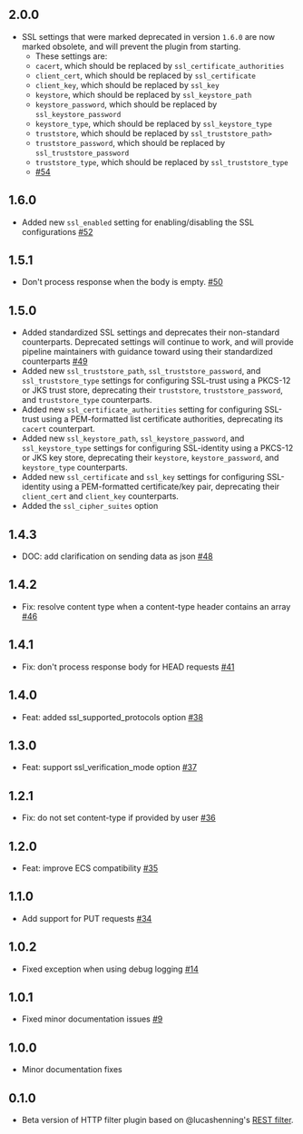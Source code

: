 ## 2.0.0
  - SSL settings that were marked deprecated in version `1.6.0` are now marked obsolete, and will prevent the plugin from starting.
    - These settings are:
    - `cacert`, which should be replaced by `ssl_certificate_authorities`
    - `client_cert`, which should be replaced by `ssl_certificate`
    - `client_key`, which should be replaced by `ssl_key`
    - `keystore`, which should be replaced by `ssl_keystore_path`
    - `keystore_password`, which should be replaced by `ssl_keystore_password`
    - `keystore_type`, which should be replaced by `ssl_keystore_type`
    - `truststore`, which should be replaced by `ssl_truststore_path>`
    - `truststore_password`, which should be replaced by `ssl_truststore_password`
    - `truststore_type`, which should be replaced by `ssl_truststore_type`
    - [#54](https://github.com/logstash-plugins/logstash-filter-http/pull/54)


## 1.6.0
  - Added new `ssl_enabled` setting for enabling/disabling the SSL configurations [#52](https://github.com/logstash-plugins/logstash-filter-http/pull/52)

## 1.5.1
  - Don't process response when the body is empty. [#50](https://github.com/logstash-plugins/logstash-filter-http/pull/50)

## 1.5.0
  - Added standardized SSL settings and deprecates their non-standard counterparts. Deprecated settings will continue to work, and will provide pipeline maintainers with guidance toward using their standardized counterparts [#49](https://github.com/logstash-plugins/logstash-filter-http/pull/49)
  - Added new `ssl_truststore_path`, `ssl_truststore_password`, and `ssl_truststore_type` settings for configuring SSL-trust using a PKCS-12 or JKS trust store, deprecating their `truststore`, `truststore_password`, and `truststore_type` counterparts.
  - Added new `ssl_certificate_authorities` setting for configuring SSL-trust using a PEM-formatted list certificate authorities, deprecating its `cacert` counterpart.
  - Added new `ssl_keystore_path`, `ssl_keystore_password`, and `ssl_keystore_type` settings for configuring SSL-identity using a PKCS-12 or JKS key store, deprecating their `keystore`, `keystore_password`, and `keystore_type` counterparts.
  - Added new `ssl_certificate` and `ssl_key` settings for configuring SSL-identity using a PEM-formatted certificate/key pair, deprecating their `client_cert` and `client_key` counterparts.
  - Added the `ssl_cipher_suites` option

## 1.4.3
  - DOC: add clarification on sending data as json [#48](https://github.com/logstash-plugins/logstash-filter-http/pull/48)

## 1.4.2
  - Fix: resolve content type when a content-type header contains an array [#46](https://github.com/logstash-plugins/logstash-filter-http/pull/46)

## 1.4.1
  - Fix: don't process response body for HEAD requests [#41](https://github.com/logstash-plugins/logstash-filter-http/pull/41)

## 1.4.0
  - Feat: added ssl_supported_protocols option [#38](https://github.com/logstash-plugins/logstash-filter-http/pull/38)
 
## 1.3.0
  - Feat: support ssl_verification_mode option [#37](https://github.com/logstash-plugins/logstash-filter-http/pull/37)

## 1.2.1
  - Fix: do not set content-type if provided by user [#36](https://github.com/logstash-plugins/logstash-filter-http/pull/36)

## 1.2.0
  - Feat: improve ECS compatibility [#35](https://github.com/logstash-plugins/logstash-filter-http/pull/35)

## 1.1.0
  - Add support for PUT requests [#34](https://github.com/logstash-plugins/logstash-filter-http/pull/34)

## 1.0.2
  - Fixed exception when using debug logging [#14](https://github.com/logstash-plugins/logstash-filter-http/pull/14)

## 1.0.1
  - Fixed minor documentation issues [#9](https://github.com/logstash-plugins/logstash-filter-http/pull/9)

## 1.0.0
  - Minor documentation fixes

## 0.1.0
  - Beta version of HTTP filter plugin based on @lucashenning's [REST filter](https://github.com/lucashenning/logstash-filter-rest).
